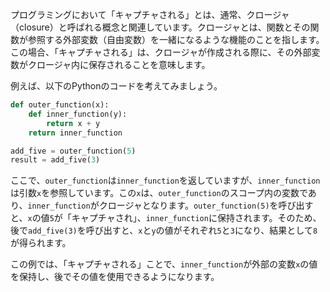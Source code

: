 プログラミングにおいて「キャプチャされる」とは、通常、クロージャ（closure）と呼ばれる概念と関連しています。クロージャとは、関数とその関数が参照する外部変数（自由変数）を一緒になるような機能のことを指します。この場合、「キャプチャされる」は、クロージャが作成される際に、その外部変数がクロージャ内に保存されることを意味します。

例えば、以下のPythonのコードを考えてみましょう。

```python
def outer_function(x): 
	def inner_function(y): 
		return x + y 
	return inner_function 

add_five = outer_function(5) 
result = add_five(3)
```

ここで、`outer_function`は`inner_function`を返していますが、`inner_function`は引数`x`を参照しています。この`x`は、`outer_function`のスコープ内の変数であり、`inner_function`がクロージャとなります。`outer_function(5)`を呼び出すと、`x`の値`5`が「キャプチャされ」、`inner_function`に保持されます。そのため、後で`add_five(3)`を呼び出すと、`x`と`y`の値がそれぞれ`5`と`3`になり、結果として`8`が得られます。

この例では、「キャプチャされる」ことで、`inner_function`が外部の変数`x`の値を保持し、後でその値を使用できるようになります。
